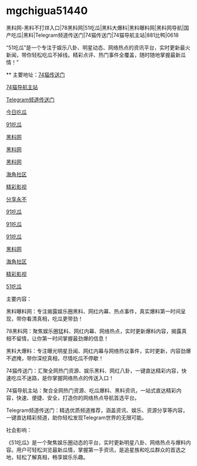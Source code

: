 # mgchigua51440
黑料网-黑料不打烊入口|78黑料网|51吃瓜|黑料大爆料|黑料曝料网|黑料网导航|国产吃瓜|黑料|Telegram频道传送门|74猫传送门|74猫导航主站|881比鸭|0618

“51吃瓜”是一个专注于娱乐八卦、明星动态、网络热点的资讯平台，实时更新最火新闻，带你轻松吃瓜不掉线。精彩点评、热门事件全覆盖，随时随地掌握最新瓜情！”

** 主要地址：<a href="https://74mao.com/">74猫传送门</a>

<a href="https://74mao.com/">74猫导航主站</a>

<a href="https://74mao.com/">Telegram频道传送门</a>

<a href="https://jinrichigua01.pages.dev/">今日吃瓜</a>

<a href="https://91chiguazhongxin.pages.dev/">91吃瓜</a>

<a href="https://xiazaianzhuang.pages.dev/">黑料网</a>

<a href="https://heiliaowangjin.pages.dev/">黑料网</a>

<a href="https://hj-251.pages.dev/">黑料网</a>

<a href="https://hj-258.pages.dev/">海角社区</a>

<a href="https://hj-260.pages.dev/">精彩影视</a>

<a href="https://hj-264.pages.dev/">分享永不</a>

<a href="https://91chiguahei.pages.dev/">91吃瓜</a>

<a href="https://91chiguajin.pages.dev/">91吃瓜</a>

<a href="https://heiliaohongling.pages.dev/">91吃瓜</a>

<a href="https://hj-251.pages.dev/">黑料网</a>

<a href="https://hj-258.pages.dev/">海角社区</a>

<a href="https://hj-260.pages.dev/">精彩影视</a>

<a href="https://heiliaoshezui1.pages.dev/">51吃瓜</a>

主要内容：

黑料曝料网：专注揭露娱乐圈黑料、网红内幕、热点事件，真实爆料第一时间呈现，带你看清真相，吃瓜更带劲！

78黑料网：聚焦娱乐圈猛料、网红内幕、网络热点，实时更新爆料内容，揭露真相不留情，让你第一时间掌握最劲爆的信息！

黑料大爆料：专注曝光明星丑闻、网红内幕与网络热议事件，实时更新，内容劲爆不遮掩，带你深挖真相，尽情吃瓜不停歇！

74猫传送门：汇聚全网热门资源、娱乐黑料、网红八卦，一键直达精彩内容，快速吃瓜不迷路，是你掌握网络热点的传送入口！

74猫导航主站：聚合全网热门资源、吃瓜爆料、黑料资讯，一站式直达精彩内容，快速、便捷、安全，打造你的网络热点导航首选平台。

Telegram频道传送门：精选优质频道推荐，涵盖资讯、娱乐、资源分享等内容，一键直达精彩频道，助你轻松发现Telegram世界的无限可能。

社会影响：

《51吃瓜》是一个聚焦娱乐圈动态的平台，实时更新明星八卦、网络热点与爆料内容。用户可轻松浏览最新瓜情，掌握第一手资讯，是追星族和吃瓜群众的首选之地，轻松了解真相，畅享娱乐乐趣。
